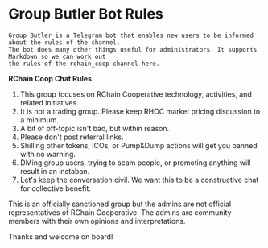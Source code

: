 # Group Butler Bot Rules

    Group Butler is a Telegram bot that enables new users to be informed about the rules of the channel. 
    The bot does many other things useful for administrators. It supports Markdown so we can work out
    the rules of the rchain_coop channel here. 

**RChain Coop Chat Rules**

1. This group focuses on RChain Cooperative technology, activities, and related initiatives.
2. It is not a trading group. Please keep RHOC market pricing discussion to a minimum.
3. A bit of off-topic isn't bad, but within reason.
4. Please don't post referral links. 
5. Shilling other tokens, ICOs, or Pump&Dump actions will get you banned with no warning.
6. DMing group users, trying to scam people, or promoting anything will result in an instaban.
7. Let's keep the conversation civil. We want this to be a constructive chat for collective benefit.

This is an officially sanctioned group but the admins are not official representatives of RChain Cooperative. The admins are community members with their own opinions and interpretations.

Thanks and welcome on board!
